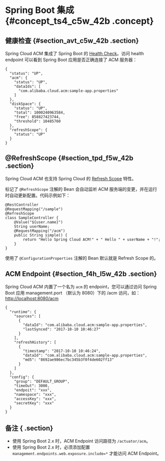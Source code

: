 # Spring Boot 集成 {#concept_ts4_c5w_42b .concept}

## 健康检查 {#section_avt_c5w_42b .section}

Spring Cloud ACM 集成了 Spring Boot 的 [Health Check](https://docs.spring.io/spring-boot/docs/current/reference/html/production-ready-endpoints.html)。访问 health endpoint 可以看到 Spring Boot 应用是否正确连接了 ACM 服务器：

```
{
  "status": "UP",
  "acm": {
    "status": "UP",
    "dataIds": [
      "com.alibaba.cloud.acm:sample-app.properties"
    ]
  },
  "diskSpace": {
    "status": "UP",
    "total": 1000240963584,
    "free": 858827423744,
    "threshold": 10485760
  },
  "refreshScope": {
    "status": "UP"
  }
}
```

## @RefreshScope {#section_tpd_f5w_42b .section}

Spring Cloud ACM 也支持 Spring Cloud 的 [Refresh Scope](http://cloud.spring.io/spring-cloud-static/spring-cloud.html#_refresh_scope) 特性。

标记了 `@RefreshScope` 注解的 Bean 会自动监听 ACM 服务端的变更，并在运行时自动更新配置。代码示例如下：

```
@RestController
@RequestMapping("/sample")
@RefreshScope
class SampleController {
    @Value("${user.name}")
    String userName;
    @RequestMapping("/acm")
    public String simple() {
        return "Hello Spring Cloud ACM!" + " Hello " + userName + "!";
    }
}
```

使用了 `@ConfigurationProperties` 注解的 Bean 默认就是 Refresh Scope 的。

## ACM Endpoint {#section_f4h_l5w_42b .section}

Spring Cloud ACM 内置了一个名为 `acm` 的 endpoint，您可以通过访问 Spring Boot 应用 management.port （默认为 8080）下的 /acm 访问，如：[http://localhost:8080/acm](http://localhost:8080/acm)

```
{
  "runtime": {
    "sources": [
      {
        "dataId": "com.alibaba.cloud.acm:sample-app.properties",
        "lastSynced": "2017-10-10 10:46:27"
      }
    ],
    "refreshHistory": [
      {
        "timestamp": "2017-10-10 10:46:24",
        "dataId": "com.alibaba.cloud.acm:sample-app.properties",
        "md5": "8692ae986ec7bc345b3f0f4de602ff13"
      }
    ]
  },
  "config": {
    "group": "DEFAULT_GROUP",
    "timeOut": 3000,
    "endpoit": "xxx",
    "namespace": "xxx",
    "accessKey": "xxx",
    "secretKey": "xxx"
  }
}
```

## 备注 { .section}

-   使用 Spring Boot 2.x 时，ACM Endpoint 访问路径为 `/actuator/acm`。
-   使用 Spring Boot 2.x 时，必须添加配置 `management.endpoints.web.exposure.include=*` 才能访问 ACM Endpoint。

